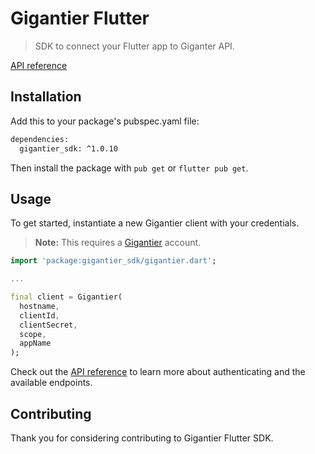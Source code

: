 # Gigantier Flutter 

> SDK to connect your Flutter app to Giganter API.

[API reference](https://docs.gigantier.com/?flutter)

## Installation

Add this to your package's pubspec.yaml file:

```bash
dependencies:
  gigantier_sdk: ^1.0.10
```

Then install the package with `pub get` or `flutter pub get`.

## Usage

To get started, instantiate a new Gigantier client with your credentials.

> **Note:** This requires a [Gigantier](http://gigantier.com) account.

```dart
import 'package:gigantier_sdk/gigantier.dart';

...

final client = Gigantier(
  hostname, 
  clientId, 
  clientSecret, 
  scope, 
  appName
);
```

Check out the [API reference](https://docs.gigantier.com/?flutter) to learn more about authenticating and the available endpoints.

## Contributing

Thank you for considering contributing to Gigantier Flutter SDK.

